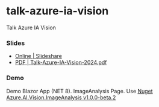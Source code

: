 # talk-azure-ia-vision
Talk Azure IA Vision

### Slides
 - [Online | Slideshare](https://www.slideshare.net/slideshows/utilizando-ia-en-software-azure-ia-vision/266430005
)
 - [PDF | Talk-Azure-IA-Vision-2024.pdf](https://raw.githubusercontent.com/fernandezja/https://github.com/fernandezja/talk-azure-ia-vision/master/Talk-Azure-IA-Vision-2024.pdf)



### Demo
Demo Blazor App (NET 8). ImageAnalysis Page. 
Use [Nuget Azure.AI.Vision.ImageAnalysis v1.0.0-beta.2](https://www.nuget.org/packages/Azure.AI.Vision.ImageAnalysis)


